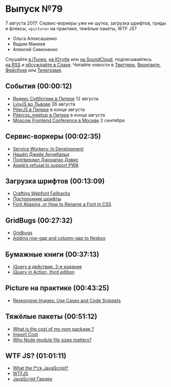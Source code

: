 # Выпуск №79

7 августа 2017: Сервис-воркеры уже не шутка, загрузка шрифтов, гриды и флексы, `<picture>` на практике, тяжёлые пакеты, WTF JS?

- Ольга Алексашенко
- Вадим Макеев
- Алексей Симоненко

Слушайте [в iTunes](https://itunes.apple.com/ru/podcast/veb-standarty/id1080500016), [на Ютубе](https://www.youtube.com/playlist?list=PLMBnwIwFEFHcwuevhsNXkFTcadeX5R1Go) или [на SoundCloud](https://soundcloud.com/web-standards), подписывайтесь [на RSS](https://web-standards.ru/podcast/feed/) и [обсуждайте в Слаке](http://slack.web-standards.ru/). Читайте новости в [Твиттере](https://twitter.com/webstandards_ru), [Вконтакте](https://vk.com/webstandards_ru), [Фейсбуке](https://www.facebook.com/webstandardsru) или [Телеграме](https://t.me/webstandards_ru).

## События (00:00:12)

- [Яндекс Субботник в Питере](https://events.yandex.ru/events/yasubbotnik/12-august-2017/) 12 августа
- [LvivJS во Львове](http://lvivjs.org.ua/) 26 августа
- [PiterJS в Питере](https://meetabit.com/communities/piterjs) в конце августа
- [Pitercss_meetup в Питере](https://pitercss.timepad.ru) в конце августа
- [Moscow Frontend Conference в Москве](http://frontconf.moscow/) 2 сентября

## Сервис-воркеры (00:02:35)

- [Service Workers: In Development](https://bugs.webkit.org/attachment.cgi?id=317095&action=prettypatch)
- [Нашёл Джейк Арчибальд](https://twitter.com/jaffathecake/status/893009005714472961)
- [Подтвердил Джонатан Дэвис](https://twitter.com/jonathandavis/status/893138827908333568)
- [Apple’s refusal to support PWA](https://medium.com/p/e81b2be29676)

## Загрузка шрифтов (00:13:09)

- [Crafting Webfont Fallbacks](https://youtu.be/tO01ul1WNW8)
- [Посторонние шрифты](https://youtu.be/MTQ9FpT3ayc)
- [Font Aliasing, or How to Rename a Font in CSS](https://www.zachleat.com/web/rename-font/)

## GridBugs (00:27:32)

- [Gridbugs](https://github.com/rachelandrew/gridbugs)
- [Adding row-gap and column-gap to flexbox](https://twitter.com/rachelandrew/status/893450430512017408)

## Бумажные книги (00:37:13)

- [jQuery в действии. 3-е издание](https://www.piter.com/product_by_id/85800871)
- [jQuery in Action, third edition](https://github.com/AurelioDeRosa/jquery-in-action)

## Picture на практике (00:43:25)

- [Responsive Images: Use Cases and Code Snippets](https://dev.opera.com/articles/responsive-images/)

## Тяжёлые пакеты (00:51:12)

- [What is the cost of my npm package ?](https://cost-of-modules.herokuapp.com/)
- [Import Cost](https://marketplace.visualstudio.com/items?itemName=wix.vscode-import-cost)
- [Why Node module file sizes matters?](https://twitter.com/ded/status/892624743572021248)

## WTF JS? (01:01:11)

- [What the f*ck JavaScript?](https://github.com/denysdovhan/wtfjs)
- [WTFJS](https://github.com/brianleroux/wtfjs)
- [JavaScript Гарден](https://bonsaiden.github.io/JavaScript-Garden/ru/)
